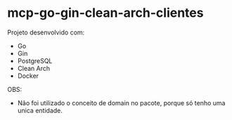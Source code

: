 # mcp-go-gin-clean-arch-clientes

Projeto desenvolvido com:
- Go
- Gin
- PostgreSQL
- Clean Arch
- Docker

OBS: 
- Não foi utilizado o conceito de domain no pacote, porque só tenho uma unica entidade.